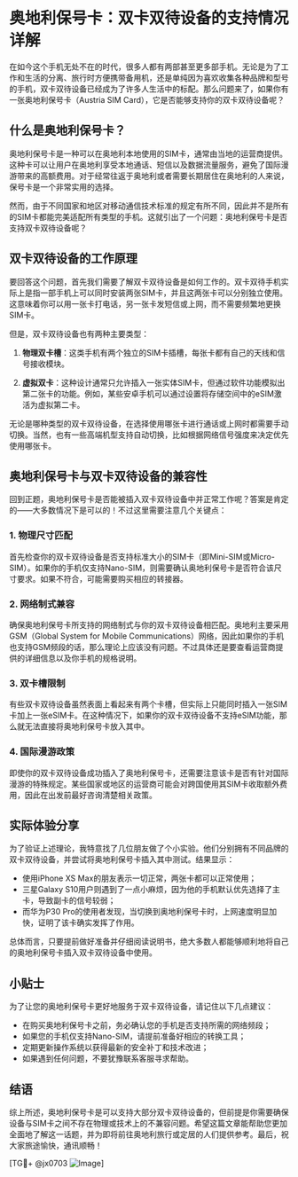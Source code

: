 # 奥地利保号卡：双卡双待设备的支持情况详解

在如今这个手机无处不在的时代，很多人都有两部甚至更多部手机。无论是为了工作和生活的分离、旅行时方便携带备用机，还是单纯因为喜欢收集各种品牌和型号的手机，双卡双待设备已经成为了许多人生活中的标配。那么问题来了，如果你有一张奥地利保号卡（Austria SIM Card），它是否能够支持你的双卡双待设备呢？

## 什么是奥地利保号卡？

奥地利保号卡是一种可以在奥地利本地使用的SIM卡，通常由当地的运营商提供。这种卡可以让用户在奥地利享受本地通话、短信以及数据流量服务，避免了国际漫游带来的高额费用。对于经常往返于奥地利或者需要长期居住在奥地利的人来说，保号卡是一个非常实用的选择。

然而，由于不同国家和地区对移动通信技术标准的规定有所不同，因此并不是所有的SIM卡都能完美适配所有类型的手机。这就引出了一个问题：奥地利保号卡是否支持双卡双待设备呢？

## 双卡双待设备的工作原理

要回答这个问题，首先我们需要了解双卡双待设备是如何工作的。双卡双待手机实际上是指一部手机上可以同时安装两张SIM卡，并且这两张卡可以分别独立使用。这意味着你可以用一张卡打电话，另一张卡发短信或上网，而不需要频繁地更换SIM卡。

但是，双卡双待设备也有两种主要类型：

1. **物理双卡槽**：这类手机有两个独立的SIM卡插槽，每张卡都有自己的天线和信号接收模块。
   
2. **虚拟双卡**：这种设计通常只允许插入一张实体SIM卡，但通过软件功能模拟出第二张卡的功能。例如，某些安卓手机可以通过设置将存储空间中的eSIM激活为虚拟第二卡。

无论是哪种类型的双卡双待设备，在选择使用哪张卡进行通话或上网时都需要手动切换。当然，也有一些高端机型支持自动切换，比如根据网络信号强度来决定优先使用哪张卡。

## 奥地利保号卡与双卡双待设备的兼容性

回到正题，奥地利保号卡是否能被插入双卡双待设备中并正常工作呢？答案是肯定的——大多数情况下是可以的！不过这里需要注意几个关键点：

### 1. 物理尺寸匹配
首先检查你的双卡双待设备是否支持标准大小的SIM卡（即Mini-SIM或Micro-SIM）。如果你的手机仅支持Nano-SIM，则需要确认奥地利保号卡是否符合该尺寸要求。如果不符合，可能需要购买相应的转接器。

### 2. 网络制式兼容
确保奥地利保号卡所支持的网络制式与你的双卡双待设备相匹配。奥地利主要采用GSM（Global System for Mobile Communications）网络，因此如果你的手机也支持GSM频段的话，那么理论上应该没有问题。不过具体还是要查看运营商提供的详细信息以及你手机的规格说明。

### 3. 双卡槽限制
有些双卡双待设备虽然表面上看起来有两个卡槽，但实际上只能同时插入一张SIM卡加上一张eSIM卡。在这种情况下，如果你的双卡双待设备不支持eSIM功能，那么就无法直接将奥地利保号卡放入其中。

### 4. 国际漫游政策
即使你的双卡双待设备成功插入了奥地利保号卡，还需要注意该卡是否有针对国际漫游的特殊规定。某些国家或地区的运营商可能会对跨国使用其SIM卡收取额外费用，因此在出发前最好咨询清楚相关政策。

## 实际体验分享

为了验证上述理论，我特意找了几位朋友做了个小实验。他们分别拥有不同品牌的双卡双待设备，并尝试将奥地利保号卡插入其中测试。结果显示：

- 使用iPhone XS Max的朋友表示一切正常，两张卡都可以正常使用；
- 三星Galaxy S10用户则遇到了一点小麻烦，因为他的手机默认优先选择了主卡，导致副卡的信号较弱；
- 而华为P30 Pro的使用者发现，当切换到奥地利保号卡时，上网速度明显加快，证明了该卡确实发挥了作用。

总体而言，只要提前做好准备并仔细阅读说明书，绝大多数人都能够顺利地将自己的奥地利保号卡插入双卡双待设备中使用。

## 小贴士

为了让您的奥地利保号卡更好地服务于双卡双待设备，请记住以下几点建议：

- 在购买奥地利保号卡之前，务必确认您的手机是否支持所需的网络频段；
- 如果您的手机仅支持Nano-SIM，请提前准备好相应的转换工具；
- 定期更新操作系统以获得最新的安全补丁和技术改进；
- 如果遇到任何问题，不要犹豫联系客服寻求帮助。

## 结语

综上所述，奥地利保号卡是可以支持大部分双卡双待设备的，但前提是你需要确保设备与SIM卡之间不存在物理或技术上的不兼容问题。希望这篇文章能帮助您更加全面地了解这一话题，并为即将前往奥地利旅行或定居的人们提供参考。最后，祝大家旅途愉快，通讯顺畅！

[TG💪+ @jx0703 ![Image](https://github.com/user-attachments/assets/dbca1d08-cadb-493c-b0ec-ad6f7a83f270)]